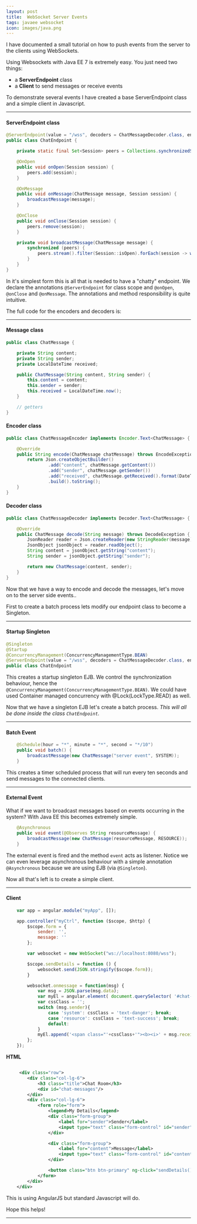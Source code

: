 ```yaml
---
layout: post
title:  WebSocket Server Events
tags: javaee websocket
icon: images/java.png
---
```


I have documented a small tutorial on how to push events from the server to the clients using WebSockets.

Using Websockets with Java EE 7 is extremely easy. You just need two things:
* a **ServerEndpoint** class
* a **Client** to send messages or receive events

To demonstrate several events I have created a base ServerEndpoint class and a simple client in Javascript.

***

#### ServerEndpoint class

```java
@ServerEndpoint(value = "/wss", decoders = ChatMessageDecoder.class, encoders = ChatMessageEncoder.class)
public class ChatEndpoint {

    private static final Set<Session> peers = Collections.synchronizedSet(new HashSet<>());

    @OnOpen
    public void onOpen(Session session) {
        peers.add(session);
    }

    @OnMessage
    public void onMessage(ChatMessage message, Session session) {
        broadcastMessage(message);
    }

    @OnClose
    public void onClose(Session session) {
        peers.remove(session);
    }

    private void broadcastMessage(ChatMessage message) {
        synchronized (peers) {
            peers.stream().filter(Session::isOpen).forEach(session -> wrappedMessage(session, message));
        }
    }
}
```
In it's simplest form this is all that is needed to have a "chatty" endpoint.
We declare the annotations `@ServerEndpoint` for class scope and `@onOpen`, `@onClose` and `@onMessage`. The annotations and method responsibility is quite intuitive.

The full code for the encoders and decoders is:

***

#### Message class

```java
public class ChatMessage {

    private String content;
    private String sender;
    private LocalDateTime received;

    public ChatMessage(String content, String sender) {
        this.content = content;
        this.sender = sender;
        this.received = LocalDateTime.now();
    }

    // getters
}
```


#### Encoder class

```java
public class ChatMessageEncoder implements Encoder.Text<ChatMessage> {

    @Override
    public String encode(ChatMessage chatMessage) throws EncodeException {
        return Json.createObjectBuilder()
                .add("content", chatMessage.getContent())
                .add("sender", chatMessage.getSender())
                .add("received", chatMessage.getReceived().format(DateTimeFormatter.ofPattern("dd-MM-yyyy kk:mm:ss")))
                .build().toString();
    }
}
```


#### Decoder class

```java
public class ChatMessageDecoder implements Decoder.Text<ChatMessage> {

    @Override
    public ChatMessage decode(String message) throws DecodeException {
        JsonReader reader = Json.createReader(new StringReader(message));
        JsonObject jsonObject = reader.readObject();
        String content = jsonObject.getString("content");
        String sender = jsonObject.getString("sender");

        return new ChatMessage(content, sender);
    }
}
```


Now that we have a way to encode and decode the messages, let's move  on to the server side events..

First to create a batch process lets modify our endpoint class to become a Singleton.

***

#### Startup Singleton

```java
@Singleton
@Startup
@ConcurrencyManagement(ConcurrencyManagementType.BEAN)
@ServerEndpoint(value = "/wss", decoders = ChatMessageDecoder.class, encoders = ChatMessageEncoder.class)
public class ChatEndpoint
```

This creates a startup singleton EJB. We control the synchronization behaviour, hence the  `@ConcurrencyManagement(ConcurrencyManagementType.BEAN)`.
We could have used Container managed concurrency with @Lock(LockType.READ) as well.

Now that we have a singleton EJB let's create a batch process. *This will all be done inside the class `ChatEndpoint`.*

***

#### Batch Event

```java
    @Schedule(hour = "*", minute = "*", second = "*/10")
    public void batch() {
        broadcastMessage(new ChatMessage("server event", SYSTEM));
    }
```

This creates a timer scheduled process that will run every ten seconds and send messages to the connected clients.

***

#### External Event

What if we want to broadcast messages based on events occurring in the system? With Java EE this becomes extremely simple.

```java
    @Asynchronous
    public void event(@Observes String resourceMessage) {
        broadcastMessage(new ChatMessage(resourceMessage, RESOURCE));
    }
```

The external event is fired and the method `event` acts as listener. 
Notice we can even leverage asynchronous behaviour with a simple annotation `@Asynchronous`  because we are using EJB (via `@Singleton`).

Now all that's left is to create a simple client.

***

#### Client

```javascript
    var app = angular.module("myApp", []);

    app.controller("myCtrl", function ($scope, $http) {
        $scope.form = {
            sender: '',
            message: ''
        };

        var websocket = new WebSocket("ws://localhost:8080/wss");

        $scope.sendDetails = function () {
            websocket.send(JSON.stringify($scope.form));
        }

        websocket.onmessage = function(msg) {
            var msg = JSON.parse(msg.data);
            var myEl = angular.element( document.querySelector( '#chat-messages' ) );
            var cssClass = '';
            switch (msg.sender){
                case 'system': cssClass = 'text-danger'; break;
                case 'resource': cssClass = 'text-success'; break;
                default:
            }
            myEl.append('<span class="'+cssClass+'"><b><i>' + msg.received + '</i>' + '  ' + msg.sender + '</b>: ' + msg.content + '<br/></span>');
        };
    });
```


**HTML**

```xml

     <div class="row">
        <div class="col-lg-6">
            <h3 class="title">Chat Room</h3>
            <div id="chat-messages"/>
        </div>
        <div class="col-lg-6">
            <form role="form">
                <legend>My Details</legend>
                <div class="form-group">
                    <label for="sender">Sender</label>
                    <input type="text" class="form-control" id="sender" ng-model="form.sender" placeholder="Name...">
                </div>

                <div class="form-group">
                    <label for="content">Message</label>
                    <input type="text" class="form-control" id="content" ng-model="form.content" placeholder="Message...">
                </div>

                <button class="btn btn-primary" ng-click="sendDetails()">Submit</button>
            </form>
        </div>
    </div>
```

This is using AngularJS but standard Javascript will do.

Hope this helps!

****


